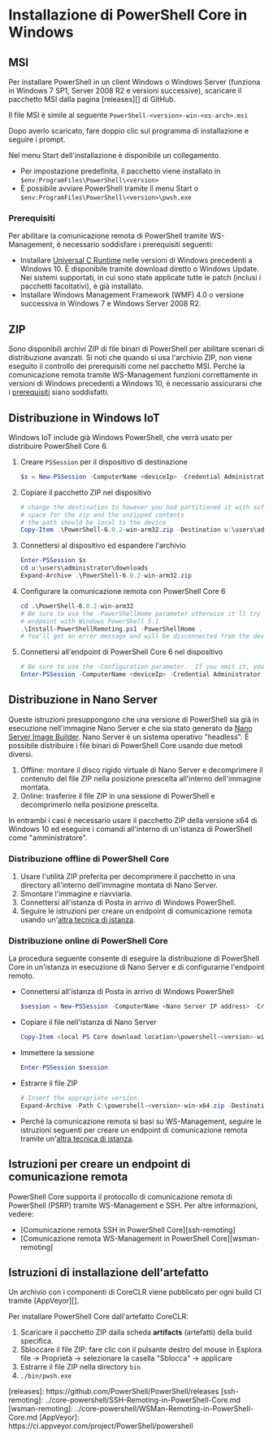 # <a name="installing-powershell-core-on-windows"></a>Installazione di PowerShell Core in Windows

## <a name="msi"></a>MSI

Per installare PowerShell in un client Windows o Windows Server (funziona in Windows 7 SP1, Server 2008 R2 e versioni successive), scaricare il pacchetto MSI dalla pagina [releases][] di GitHub.

Il file MSI è simile al seguente `PowerShell-<version>-win-<os-arch>.msi`
<!-- TODO: should be updated to point to the Download Center as well -->

Dopo averlo scaricato, fare doppio clic sul programma di installazione e seguire i prompt.

Nel menu Start dell'installazione è disponibile un collegamento.

- Per impostazione predefinita, il pacchetto viene installato in `$env:ProgramFiles\PowerShell\<version>`
- È possibile avviare PowerShell tramite il menu Start o `$env:ProgramFiles\PowerShell\<version>\pwsh.exe`

### <a name="prerequisites"></a>Prerequisiti

Per abilitare la comunicazione remota di PowerShell tramite WS-Management, è necessario soddisfare i prerequisiti seguenti:

- Installare [Universal C Runtime](https://www.microsoft.com/download/details.aspx?id=50410) nelle versioni di Windows precedenti a Windows 10.
  È disponibile tramite download diretto o Windows Update.
  Nei sistemi supportati, in cui sono state applicate tutte le patch (inclusi i pacchetti facoltativi), è già installato.
- Installare Windows Management Framework (WMF) 4.0 o versione successiva in Windows 7 e Windows Server 2008 R2.

## <a name="zip"></a>ZIP

Sono disponibili archivi ZIP di file binari di PowerShell per abilitare scenari di distribuzione avanzati.
Si noti che quando si usa l'archivio ZIP, non viene eseguito il controllo dei prerequisiti come nel pacchetto MSI.
Perché la comunicazione remota tramite WS-Management funzioni correttamente in versioni di Windows precedenti a Windows 10, è necessario assicurarsi che i [prerequisiti](#prerequisites) siano soddisfatti.

## <a name="deploying-on-windows-iot"></a>Distribuzione in Windows IoT

Windows IoT include già Windows PowerShell, che verrà usato per distribuire PowerShell Core 6.

1. Creare `PSSession` per il dispositivo di destinazione

   ```powershell
   $s = New-PSSession -ComputerName <deviceIp> -Credential Administrator
   ```

2. Copiare il pacchetto ZIP nel dispositivo

   ```powershell
   # change the destination to however you had partitioned it with sufficient
   # space for the zip and the unzipped contents
   # the path should be local to the device
   Copy-Item .\PowerShell-6.0.2-win-arm32.zip -Destination u:\users\administrator\Downloads -ToSession $s
   ```

3. Connettersi al dispositivo ed espandere l'archivio

   ```powershell
   Enter-PSSession $s
   cd u:\users\administrator\downloads
   Expand-Archive .\PowerShell-6.0.2-win-arm32.zip
   ```

4. Configurare la comunicazione remota con PowerShell Core 6

   ```powershell
   cd .\PowerShell-6.0.2-win-arm32
   # Be sure to use the -PowerShellHome parameter otherwise it'll try to create a new
   # endpoint with Windows PowerShell 5.1
   .\Install-PowerShellRemoting.ps1 -PowerShellHome .
   # You'll get an error message and will be disconnected from the device because it has to restart WinRM
   ```

5. Connettersi all'endpoint di PowerShell Core 6 nel dispositivo

   ```powershell
   # Be sure to use the -Configuration parameter.  If you omit it, you will connect to Windows PowerShell 5.1
   Enter-PSSession -ComputerName <deviceIp> -Credential Administrator -Configuration powershell.6.0.2
   ```

## <a name="deploying-on-nano-server"></a>Distribuzione in Nano Server

Queste istruzioni presuppongono che una versione di PowerShell sia già in esecuzione nell'immagine Nano Server e che sia stato generato da [Nano Server Image Builder](/windows-server/get-started/deploy-nano-server).
Nano Server è un sistema operativo "headless". È possibile distribuire i file binari di PowerShell Core usando due metodi diversi.

1. Offline: montare il disco rigido virtuale di Nano Server e decomprimere il contenuto del file ZIP nella posizione prescelta all'interno dell'immagine montata.
2. Online: trasferire il file ZIP in una sessione di PowerShell e decomprimerlo nella posizione prescelta.

In entrambi i casi è necessario usare il pacchetto ZIP della versione x64 di Windows 10 ed eseguire i comandi all'interno di un'istanza di PowerShell come "amministratore".

### <a name="offline-deployment-of-powershell-core"></a>Distribuzione offline di PowerShell Core

1. Usare l'utilità ZIP preferita per decomprimere il pacchetto in una directory all'interno dell'immagine montata di Nano Server.
2. Smontare l'immagine e riavviarla.
3. Connettersi all'istanza di Posta in arrivo di Windows PowerShell.
4. Seguire le istruzioni per creare un endpoint di comunicazione remota usando un'[altra tecnica di istanza](#executed-by-another-instance-of-powershell-on-behalf-of-the-instance-that-it-will-register).

### <a name="online-deployment-of-powershell-core"></a>Distribuzione online di PowerShell Core

La procedura seguente consente di eseguire la distribuzione di PowerShell Core in un'istanza in esecuzione di Nano Server e di configurarne l'endpoint remoto.

- Connettersi all'istanza di Posta in arrivo di Windows PowerShell

  ```powershell
  $session = New-PSSession -ComputerName <Nano Server IP address> -Credential <An Administrator account on the system>
  ```

- Copiare il file nell'istanza di Nano Server

  ```powershell
  Copy-Item <local PS Core download location>\powershell-<version>-win-x64.zip c:\ -ToSession $session
  ```

- Immettere la sessione

  ```powershell
  Enter-PSSession $session
  ```

- Estrarre il file ZIP

  ```powershell
  # Insert the appropriate version.
  Expand-Archive -Path C:\powershell-<version>-win-x64.zip -DestinationPath "C:\PowerShellCore_<version>"
  ```

- Perché la comunicazione remota si basi su WS-Management, seguire le istruzioni seguenti per creare un endpoint di comunicazione remota tramite un'[altra tecnica di istanza](../core-powershell/WSMan-Remoting-in-PowerShell-Core.md#executed-by-another-instance-of-powershell-on-behalf-of-the-instance-that-it-will-register).

## <a name="instructions-to-create-a-remoting-endpoint"></a>Istruzioni per creare un endpoint di comunicazione remota

PowerShell Core supporta il protocollo di comunicazione remota di PowerShell (PSRP) tramite WS-Management e SSH.
Per altre informazioni, vedere:

- [Comunicazione remota SSH in PowerShell Core][ssh-remoting]
- [Comunicazione remota WS-Management in PowerShell Core][wsman-remoting]

## <a name="artifact-installation-instructions"></a>Istruzioni di installazione dell'artefatto

Un archivio con i componenti di CoreCLR viene pubblicato per ogni build CI tramite [AppVeyor][].

Per installare PowerShell Core dall'artefatto CoreCLR:

1. Scaricare il pacchetto ZIP dalla scheda **artifacts** (artefatti) della build specifica.
2. Sbloccare il file ZIP: fare clic con il pulsante destro del mouse in Esplora file -> Proprietà -> selezionare la casella "Sblocca" -> applicare
3. Estrarre il file ZIP nella directory `bin`
4. `./bin/pwsh.exe`

<!-- [download-center]: TODO --> [releases]: https://github.com/PowerShell/PowerShell/releases [ssh-remoting]: ../core-powershell/SSH-Remoting-in-PowerShell-Core.md [wsman-remoting]: ../core-powershell/WSMan-Remoting-in-PowerShell-Core.md [AppVeyor]: https://ci.appveyor.com/project/PowerShell/powershell